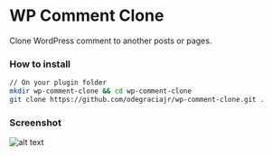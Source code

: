 # WP Comment Clone

Clone WordPress comment to another posts or pages.

### How to install
```bash
// On your plugin folder
mkdir wp-comment-clone && cd wp-comment-clone
git clone https://github.com/odegraciajr/wp-comment-clone.git .
```
### Screenshot

![alt text][commentclone]

[commentclone]: http://i.imgur.com/UAGclQp.png "WordPress comment clone"
